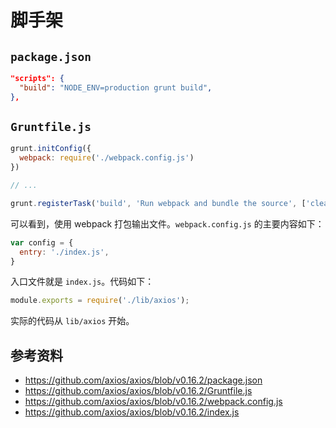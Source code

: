 # 脚手架

## `package.json`

```json
"scripts": {
  "build": "NODE_ENV=production grunt build",
},
```

## `Gruntfile.js`

```js
grunt.initConfig({
  webpack: require('./webpack.config.js')
})

// ...

grunt.registerTask('build', 'Run webpack and bundle the source', ['clean', 'webpack'])
```

可以看到，使用 webpack 打包输出文件。`webpack.config.js` 的主要内容如下：

```js
var config = {
  entry: './index.js',
}
```

入口文件就是 `index.js`。代码如下：

```js
module.exports = require('./lib/axios');
```

实际的代码从 `lib/axios` 开始。

## 参考资料

- https://github.com/axios/axios/blob/v0.16.2/package.json
- https://github.com/axios/axios/blob/v0.16.2/Gruntfile.js
- https://github.com/axios/axios/blob/v0.16.2/webpack.config.js
- https://github.com/axios/axios/blob/v0.16.2/index.js